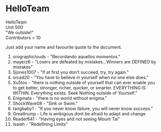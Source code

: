 # HelloTeam 

HelloTeam  
Unit 500   
"We outside!"  
Contributors = 10

Just add your name and favourite quote to the document.  

1. orographiclouds - "Recordando aquellos momentos."
1. mayerz6 - "Losers are defeated by mistakes...Winners are DEFINED by mistakes"
1. Sjones1007 - "If at first you don't succeed, try, try again."
1. srcad20 - "You have to believe in yourself when no one else does.”
1. Xu5tos - "there is nothing outside of yourself that can ever enable you to get better, stronger, richer, quicker, or smarter. EVERYTHING IS WITHIN. Everything exists. Seek Nothing outside of Yourself.”
1. Enigmata - "there is no world without enigma."
1. ShockWave08 - "Sink or Swim."
1. tangbaby1 - "If you never know failure, you will never know success."
1. Greattrump - Life is ambigous dont be afraid to adapt and change
1. Reader641 - "Having eyes and not seeing Mount Tai"
1. Isaiah - "Redefining Limits"
